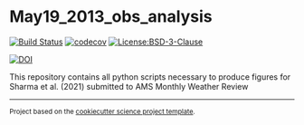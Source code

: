 May19_2013_obs_analysis
==============================
[![Build Status](https://travis-ci.com/gewitterblitz/may19_2013_obs_analysis.svg?branch=master)](https://travis-ci.com/gewitterblitz/may19_2013_obs_analysis)
[![codecov](https://codecov.io/gh/gewitterblitz/may19_2013_obs_analysis/branch/master/graph/badge.svg)](https://codecov.io/gh/gewitterblitz/may19_2013_obs_analysis)
[![License:BSD-3-Clause](https://img.shields.io/badge/License-BSD%203--Clause-lightgray.svg?style=flt-square)](https://opensource.org/licenses/BSD-3-Clause)

[![DOI](https://zenodo.org/badge/307588157.svg)](https://zenodo.org/badge/latestdoi/307588157)


This repository contains all python scripts necessary to produce figures for Sharma et al. (2021) submitted to AMS Monthly Weather Review

--------

<p><small>Project based on the <a target="_blank" href="https://github.com/jbusecke/cookiecutter-science-project">cookiecutter science project template</a>.</small></p>
